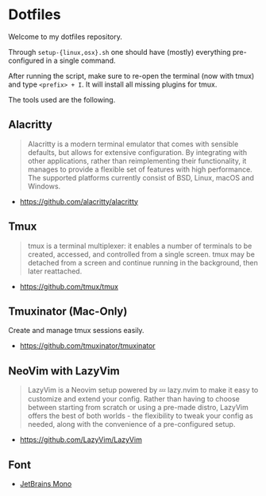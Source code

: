 # Dotfiles

Welcome to my dotfiles repository.

Through `setup-{linux,osx}.sh` one should have (mostly) everything pre-configured
in a single command.

After running the script, make sure to re-open the terminal (now with tmux)
and type `<prefix> + I`. It will install all missing plugins for tmux.

The tools used are the following.

## Alacritty

> Alacritty is a modern terminal emulator that comes with sensible defaults,
> but allows for extensive configuration. By integrating with other applications,
> rather than reimplementing their functionality, it manages to provide a flexible
> set of features with high performance. The supported platforms currently consist
> of BSD, Linux, macOS and Windows.

- <https://github.com/alacritty/alacritty>

## Tmux

> tmux is a terminal multiplexer: it enables a number of terminals to be
created, accessed, and controlled from a single screen. tmux may be detached
from a screen and continue running in the background, then later reattached.

- <https://github.com/tmux/tmux>

## Tmuxinator (Mac-Only)

Create and manage tmux sessions easily.

- <https://github.com/tmuxinator/tmuxinator>

## NeoVim with LazyVim

> LazyVim is a Neovim setup powered by 💤 lazy.nvim to make it easy to
customize and extend your config. Rather than having to choose between
starting from scratch or using a pre-made distro, LazyVim offers the best
of both worlds - the flexibility to tweak your config as needed, along with
the convenience of a pre-configured setup.

- <https://github.com/LazyVim/LazyVim>

## Font

- [JetBrains Mono](https://www.jetbrains.com/lp/mono/)
